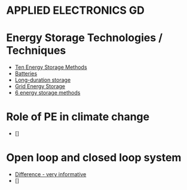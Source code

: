 # APPLIED ELECTRONICS GD

# Energy Storage Technologies / Techniques

- [Ten Energy Storage Methods](https://www.azocleantech.com/article.aspx?ArticleID=593)
- [Batteries](https://energystorage.org/why-energy-storage/technologies/solid-electrode-batteries/)
- [Long-duration storage](https://www.greentechmedia.com/articles/read/most-promising-long-duration-storage-technologies-left-standing)
- [Grid Energy Storage](https://en.wikipedia.org/wiki/Grid_energy_storage)
- [6 energy storage methods](https://www.windpowerengineering.com/an-overview-of-6-energy-storage-methods/)


# Role of PE in climate change
- []


# Open loop and closed loop system
- [Difference - very informative](https://circuitglobe.com/difference-between-open-loop-and-closed-loop-system.html#:~:text=Open%20Loop%20System%20Traffic%20light,control%20system%2C%20refrigerator%2C%20toaster.)
- []